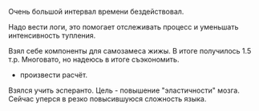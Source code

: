 Очень большой интервал времени бездействовал.

Надо вести логи, это помогает отслеживать процесс и уменьшать интенсивность тупления.

Взял себе компоненты для самозамеса жижы. В итоге получилось 1.5 т.р. Многовато, но надеюсь в итоге съэкономить.
- произвести расчёт.

Взялся учить эсперанто. Цель - повышение "эластичности" мозга. Сейчас уперся в резко повысившуюся сложность языка.
